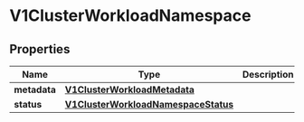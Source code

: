 # V1ClusterWorkloadNamespace

## Properties
Name | Type | Description | Notes
------------ | ------------- | ------------- | -------------
**metadata** | [**V1ClusterWorkloadMetadata**](V1ClusterWorkloadMetadata.md) |  |  [optional]
**status** | [**V1ClusterWorkloadNamespaceStatus**](V1ClusterWorkloadNamespaceStatus.md) |  |  [optional]
